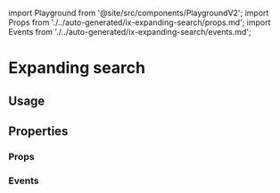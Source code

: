 import Playground from '@site/src/components/PlaygroundV2';
import Props from './../auto-generated/ix-expanding-search/props.md';
import Events from './../auto-generated/ix-expanding-search/events.md';

# Expanding search

## Usage

<Playground
name="expanding-search" height="5rem"
examplesByName>
</Playground>

## Properties

### Props

<Props />

### Events

<Events />

